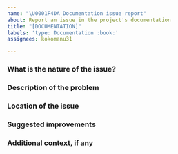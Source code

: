 ```yaml
---
name: "\U0001F4DA Documentation issue report"
about: Report an issue in the project's documentation
title: "[DOCUMENTATION]"
labels: 'type: Documentation :book:'
assignees: kokomanu31

---
```


### What is the nature of the issue?
<!--
  Please uncomment the type of issue related to documentation:
  - [ ] Missing documentation
  - [ ] Outdated information
  - [ ] Typo or grammatical error
  - [ ] Unclear or confusing instructions
  - [ ] Other (please specify):
-->

### Description of the problem
<!--
  Provide a clear and concise description of the issue. What is missing, incorrect, or unclear in the documentation?
-->

### Location of the issue
<!--
  Specify where the issue occurs. This could be a specific section, page, or file in the documentation.
  eg.: "Getting Started Guide - Step 3" or "README.md, line 45".
-->

### Suggested improvements
<!--
  Describe how the documentation should be updated or improved.
  eg.: "Add a step explaining how to configure the database connection."
-->

### Additional context, if any
<!--
  Provide any additional details, such as links to the problematic documentation, screenshots, or other relevant information that would help address the issue.

  Note: If none, write *N/A* as the answer to this question
-->
